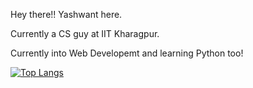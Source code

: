 Hey there!! Yashwant here.

Currently a CS guy at IIT Kharagpur.

Currently into Web Developemt
and learning Python too!

[![Top Langs](https://github-readme-stats.vercel.app/api/top-langs/?username=yashwantkrishna&layout=compact)](https://github.com/anuraghazra/github-readme-stats)


<!---
yashwantkrishna/yashwantkrishna is a ✨ special ✨ repository because its `README.md` (this file) appears on your GitHub profile.
You can click the Preview link to take a look at your changes.
--->
